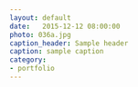 ```yaml
---
layout: default
date:   2015-12-12 08:00:00
photo: 036a.jpg
caption_header: Sample header
caption: sample caption
category:
- portfolio
---
```

